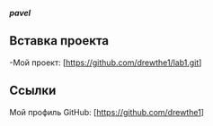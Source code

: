 ***pavel***


## Вставка проекта
-Мой проект: [https://github.com/drewthe1/lab1.git]

## Ссылки
Мой профиль GitHub: [https://github.com/drewthe1]
